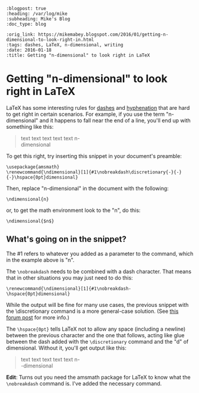 ```{eval-rst}
:blogpost: true
:heading: /var/log/mike
:subheading: Mike's Blog
:doc_type: blog

:orig_link: https://mikemabey.blogspot.com/2016/01/getting-n-dimensional-to-look-right-in.html
:tags: dashes, LaTeX, n-dimensional, writing
:date: 2016-01-18
:title: Getting "n-dimensional" to look right in LaTeX
```
# Getting "n-dimensional" to look right in LaTeX

LaTeX has some interesting rules for [dashes](https://en.wikibooks.org/wiki/LaTeX/Text_Formatting#Dashes_and_hyphens)
and [hyphenation](https://en.wikibooks.org/wiki/LaTeX/Text_Formatting#Hyphenation) that are hard to get right in certain
scenarios. For example, if you use the term "n-dimensional" and it happens to fall near the end of a line, you'll end up
with something like this:

> text text text text text n-<br />
  dimensional

To get this right, try inserting this snippet in your document's preamble:

```
\usepackage{amsmath}
\renewcommand{\ndimensional}[1]{#1\nobreakdash\discretionary{-}{-}{-}\hspace{0pt}dimensional}
```

Then, replace "n-dimensional" in the document with the following:
```
\ndimensional{n}
```
or, to get the math environment look to the "n", do this:
```
\ndimensional{$n$}
```

## What's going on in the snippet?

The #1 refers to whatever you added as a parameter to the command, which in the example above is "n".

The `\nobreakdash` needs to be combined with a dash character. That means that in other situations you may just need to do this:
```
\renewcommand{\ndimensional}[1]{#1\nobreakdash-\hspace{0pt}dimensional}
```
While the output will be fine for many use cases, the previous snippet with the \discretionary command is a more
general-case solution. (See [this forum post](http://latex-community.org/forum/viewtopic.php?f=44&t=5673) for more info.)

The `\hspace{0pt}` tells LaTeX not to allow any space (including a newline) between the previous character and the one
that follows, acting like glue between the dash added with the `\discretionary` command and the "d" of dimensional.
Without it, you'll get output like this:

> text text text text text n-<br />
  -dimensional

**Edit**: Turns out you need the amsmath package for LaTeX to know what the `\nobreakdash` command is. I've added the
necessary command.
